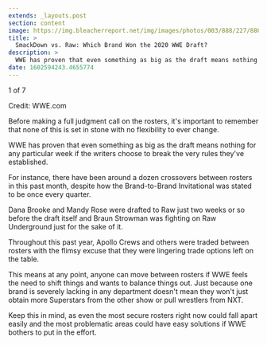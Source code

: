 ```yaml
--- 
extends: _layouts.post 
section: content 
image: https://img.bleacherreport.net/img/images/photos/003/888/227/88004d798368c7cf6c96cac63491aabd_crop_exact.jpg?w=1200&h=1200&q=75 
title: > 
  SmackDown vs. Raw: Which Brand Won the 2020 WWE Draft? 
description: > 
  WWE has proven that even something as big as the draft means nothing for any particular week if the writers choose to break the very rules they've established.For instance, there have been around a dozen crossovers between rosters in this past month, despite how the Brand-to-Brand Invitational was stated to be once every quarter.Dana Brooke and Mandy Rose were drafted to Raw just two weeks or so before the draft itself and Braun Strowman was fighting on Raw Underground just for the sake of it.This means at any point, anyone can move between rosters if WWE feels the need to shift things and wants to balance things out.Just because one brand is severely lacking in any department doesn't mean they won't just obtain more Superstars from the other show or pull wrestlers from NXT. 
date: 1602594243.4655774 
--- 
```

1 of 7

Credit: WWE.com

Before making a full judgment call on the rosters, it's important to remember that none of this is set in stone with no flexibility to ever change.

WWE has proven that even something as big as the draft means nothing for any particular week if the writers choose to break the very rules they've established.

For instance, there have been around a dozen crossovers between rosters in this past month, despite how the Brand-to-Brand Invitational was stated to be once every quarter.

Dana Brooke and Mandy Rose were drafted to Raw just two weeks or so before the draft itself and Braun Strowman was fighting on Raw Underground just for the sake of it.

Throughout this past year, Apollo Crews and others were traded between rosters with the flimsy excuse that they were lingering trade options left on the table.

This means at any point, anyone can move between rosters if WWE feels the need to shift things and wants to balance things out. Just because one brand is severely lacking in any department doesn't mean they won't just obtain more Superstars from the other show or pull wrestlers from NXT.

Keep this in mind, as even the most secure rosters right now could fall apart easily and the most problematic areas could have easy solutions if WWE bothers to put in the effort.